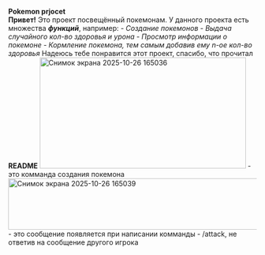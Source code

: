 **Pokemon prjocet**\
**Привет!** Это проект посвещённый покемонам.
У данного проекта есть множества ***функций***, например:
*- Создание покемонов*
*- Выдача случайного кол-во здоровья и урона*
*- Просмотр информации о покемоне*
*- Кормление покемона, тем самым добавив ему n-ое кол-во здоровья*
Надеюсь тебе понравится этот проект, спасибо, что прочитал **README**
<img width="418" height="225" alt="Снимок экрана 2025-10-26 165036" src="https://github.com/user-attachments/assets/28a80485-7a96-4365-bf4b-ae2ec1c84f03" /> - это комманда создания покемона
<img width="519" height="104" alt="Снимок экрана 2025-10-26 165039" src="https://github.com/user-attachments/assets/91121ef1-6fad-44d9-a43b-243b8044374b" /> - это сообщение появляется при написании комманды - /attack, не ответив на сообщение другого игрока

